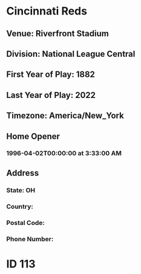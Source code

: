 # Cincinnati Reds
## Venue: Riverfront Stadium
## Division: National League Central
## First Year of Play: 1882
## Last Year of Play: 2022
## Timezone: America/New_York
## Home Opener
### 1996-04-02T00:00:00 at 3:33:00 AM
## Address
### 
### State: OH
### Country: 
### Postal Code: 
### Phone Number: 
# ID 113